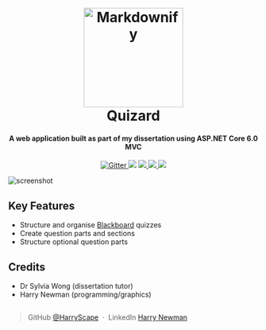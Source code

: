 <h1 align="center">
  <br>
  <a href="http://www.amitmerchant.com/electron-markdownify"><img src="https://i.imgur.com/Qr96RUu.png" alt="Markdownify" width="200"></a>
  <br>
  Quizard
  <br>
</h1>


<h4 align="center">A web application built as part of my dissertation using ASP.NET Core 6.0 MVC </h4>


<p align="center">
  <a href="https://docs.microsoft.com/en-us/aspnet/core/?view=aspnetcore-6.0">
    <img src="https://img.shields.io/badge/.NET-512BD4?style=for-the-badge&logo=dotnet&logoColor=white"
         alt="Gitter">
  </a>
  <a href="https://img.shields.io/badge/HTML5-E34F26?style=for-the-badge&logo=html5&logoColor=white">
      <img src="https://img.shields.io/badge/HTML5-E34F26?style=for-the-badge&logo=html5&logoColor=white"></a>
  
  <a href="https://img.shields.io/badge/CSS3-1572B6?style=for-the-badge&logo=css3&logoColor=white">
      <img src="https://img.shields.io/badge/CSS3-1572B6?style=for-the-badge&logo=css3&logoColor=white">
  </a>
  <a href="https://img.shields.io/badge/JavaScript-323330?style=for-the-badge&logo=javascript&logoColor=F7DF1E">
    <img src="https://img.shields.io/badge/JavaScript-323330?style=for-the-badge&logo=javascript&logoColor=F7DF1E">
  </a>
  <a href="https://img.shields.io/badge/Bootstrap-563D7C?style=for-the-badge&logo=bootstrap&logoColor=white">
    <img src="https://img.shields.io/badge/Bootstrap-563D7C?style=for-the-badge&logo=bootstrap&logoColor=white">
  </a>
</p>

  ![screenshot](https://i.imgur.com/rymwYA1.png)

  
  ## Key Features
  
  * Structure and organise [Blackboard](https://www.blackboard.com/en-uk) quizzes
  * Create question parts and sections
  * Structure optional question parts

## Credits
  * Dr Sylvia Wong (dissertation tutor)
  * Harry Newman (programming/graphics)


## 

> GitHub [@HarryScape](https://github.com/HarryScape) &nbsp;&middot;&nbsp;
> LinkedIn [Harry Newman](https://www.linkedin.com/in/harry-newman/)
